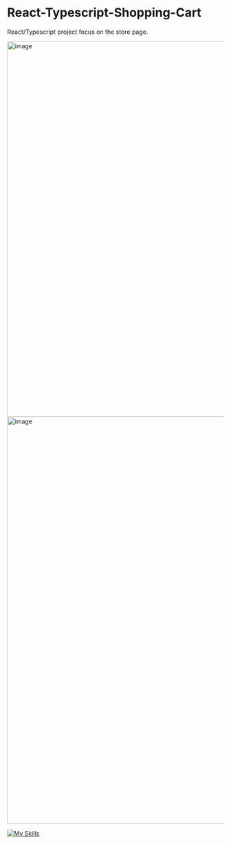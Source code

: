 # React-Typescript-Shopping-Cart
React/Typescript project focus on the store page. 

<img width="871" alt="image" src="https://user-images.githubusercontent.com/106325339/235364767-5a53ce43-8099-45a6-9525-b4e69c6f743c.png">

<img width="944" alt="image" src="https://user-images.githubusercontent.com/106325339/235364824-9b1ee5d8-5054-419f-8f8e-9d68cb2e4428.png">

[![My Skills](https://skillicons.dev/icons?i=ts,react,html,bootstrap)](https://skillicons.dev)
